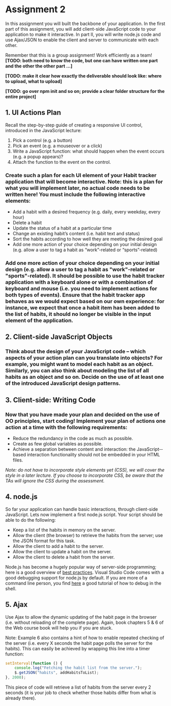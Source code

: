 # Assignment 2

In this assignment you will built the backbone of your application. In the first part of this assignment, you will add client-­side JavaScript code to your application to make it interactive. In part II, you will write node.js code and use Ajax/JSON to enable the client and server to communicate with each other.

Remember that this is a group assignment! Work efficiently as a team! **[TODO: both need to know the code, but one can have written one part and the other the other part ...]**

**[TODO: make it clear how exactly the deliverable should look like: where to upload, what to upload]**

**[TODO: go over npm init and so on; provide a clear folder structure for the entire project]**

## 1. UI Actions Plan

Recall the step-by-step guide of creating a responsive UI control, introduced in the JavaScript lecture:

1. Pick a control (e.g. a button)
2. Pick an event (e.g. a mouseover or a click)
3. Write a JavaScript function: what should happen when the event occurs (e.g. a popup appears)?
4. Attach the function to the event on the control.

### Create such a plan for each UI element of your Habit tracker application that will become interactive. Note: this is a plan for what you will implement later, no actual code needs to be written here! You must include the following interactive elements:

- Add a habit with a desired frequency (e.g. daily, every weekday, every hour)
- Delete a habit
- Update the status of a habit at a particular time
- Change an existing habit’s content (i.e. habit text and status)
- Sort the habits according to how well they are meeting the desired goal
- Add one more action of your choice depending on your initial design (e.g. allow a user to tag a habit as “work”-­related or “sports”-­related)

### Add one more action of your choice depending on your initial design (e.g. allow a user to tag a habit as "work"-­related or "sports"-­related). It should be possible to use the habit tracker application with a keyboard alone or with a combination of keyboard and mouse (i.e. you need to implement actions for both types of events). Ensure that the habit tracker app behaves as we would expect based on our own experience: for instance, we expect that once a habit item has been added to the list of habits, it should no longer be visible in the input element of the application.

## 2. Client-side JavaScript Objects

### Think about the design of your JavaScript code – which aspects of your action plan can you translate into objects? For example, you might want to model each habit as an object. Similarly, you can also think about modeling the list of all habits as an object and so on. Decide on the use of at least one of the introduced JavaScript design patterns.

## 3. Client-side: Writing Code

### Now that you have made your plan and decided on the use of OO principles, start coding! Implement your plan of actions one action at a time with the following requirements:

- Reduce the redundancy in the code as much as possible. 
- Create as few global variables as possible.
- Achieve a separation between content and interaction: the JavaScript-­based interaction functionality should not be embedded in your HTML files.

*Note: do not have to incorporate style elements yet (CSS), we will cover the style in a later lecture. If you choose to incorporate CSS, be aware that the TAs will ignore the CSS during the assessment.*

## 4. node.js

So far your application can handle basic interactions, through client-side JavaScript. Lets now
implement a first node.js script. Your script should be able to do the following:

- Keep a list of the habits in memory on the server.
- Allow the client (the browser) to retrieve the habits from the server; use the JSON format for this task.
- Allow the client to add a habit to the server.
- Allow the client to update a habit on the server.
- Allow the client to delete a habit from the server.

Node.js has become a hugely popular way of server-side programming; here is a good overview of [best practices](https://github.com/i0natan/nodebestpractices). Visual Studio Code comes with a good debugging support for node.js by default. If you are more of a command line person, you find [here](https://www.clarkio.com/2017/04/25/debugging-in-nodejs/) a good tutorial of how to debug in the shell.

## 5. Ajax

Use Ajax to allow the dynamic updating of the habit page in the browser (i.e. without reloading of the complete page). Again, book chapters 5 & 6 of the Web course book will help you if you are stuck.

Note: Example 6 also contains a hint of how to enable repeated checking of the server (i.e. every X seconds the habit page polls the server for the habits). This can easily be achieved by wrapping this line into a timer function:

```javascript
setInterval(function () {
    console.log("Fetching the habit list from the server.");
    $.getJSON("habits", addHabitsToList);
}, 2000);
```

This piece of code will retrieve a list of habits from the server every 2 seconds (it is your job to check whether those habits differ from what is already there).